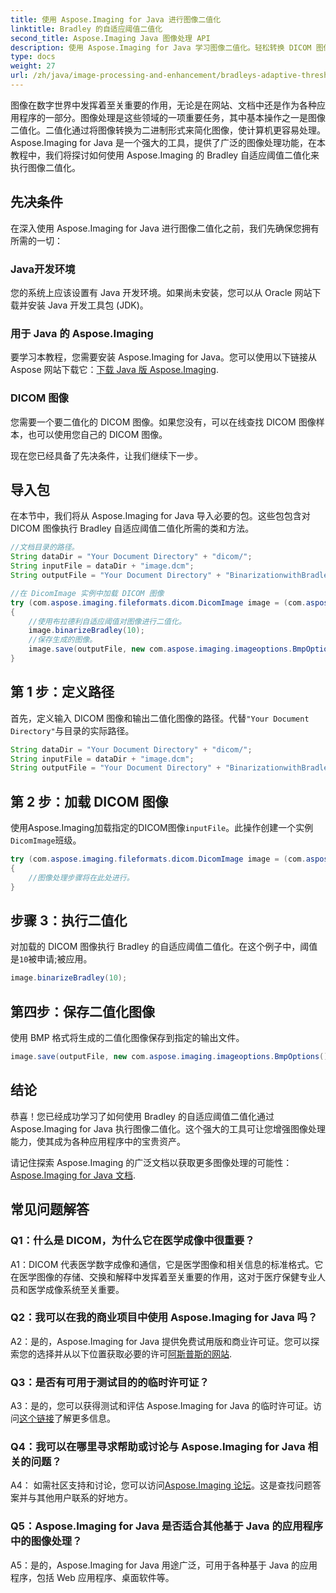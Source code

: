 ```yaml
---
title: 使用 Aspose.Imaging for Java 进行图像二值化
linktitle: Bradley 的自适应阈值二值化
second_title: Aspose.Imaging Java 图像处理 API
description: 使用 Aspose.Imaging for Java 学习图像二值化。轻松转换 DICOM 图像。探索带有代码示例的分步指南。
type: docs
weight: 27
url: /zh/java/image-processing-and-enhancement/bradleys-adaptive-threshold-binarization/
---
```

图像在数字世界中发挥着至关重要的作用，无论是在网站、文档中还是作为各种应用程序的一部分。图像处理是这些领域的一项重要任务，其中基本操作之一是图像二值化。二值化通过将图像转换为二进制形式来简化图像，使计算机更容易处理。 Aspose.Imaging for Java 是一个强大的工具，提供了广泛的图像处理功能，在本教程中，我们将探讨如何使用 Aspose.Imaging 的 Bradley 自适应阈值二值化来执行图像二值化。 

## 先决条件

在深入使用 Aspose.Imaging for Java 进行图像二值化之前，我们先确保您拥有所需的一切：

### Java开发环境

您的系统上应该设置有 Java 开发环境。如果尚未安装，您可以从 Oracle 网站下载并安装 Java 开发工具包 (JDK)。

### 用于 Java 的 Aspose.Imaging

要学习本教程，您需要安装 Aspose.Imaging for Java。您可以使用以下链接从 Aspose 网站下载它：[下载 Java 版 Aspose.Imaging](https://releases.aspose.com/imaging/java/).

### DICOM 图像

您需要一个要二值化的 DICOM 图像。如果您没有，可以在线查找 DICOM 图像样本，也可以使用您自己的 DICOM 图像。

现在您已经具备了先决条件，让我们继续下一步。

## 导入包

在本节中，我们将从 Aspose.Imaging for Java 导入必要的包。这些包包含对 DICOM 图像执行 Bradley 自适应阈值二值化所需的类和方法。

```java
//文档目录的路径。
String dataDir = "Your Document Directory" + "dicom/";
String inputFile = dataDir + "image.dcm";
String outputFile = "Your Document Directory" + "BinarizationwithBradleyAdaptiveThreshold_out.bmp";

//在 DicomImage 实例中加载 DICOM 图像
try (com.aspose.imaging.fileformats.dicom.DicomImage image = (com.aspose.imaging.fileformats.dicom.DicomImage) Image.load(inputFile))
{
    //使用布拉德利自适应阈值对图像进行二值化。
    image.binarizeBradley(10);
    //保存生成的图像。
    image.save(outputFile, new com.aspose.imaging.imageoptions.BmpOptions());
}
```

## 第 1 步：定义路径

首先，定义输入 DICOM 图像和输出二值化图像的路径。代替`"Your Document Directory"`与目录的实际路径。

```java
String dataDir = "Your Document Directory" + "dicom/";
String inputFile = dataDir + "image.dcm";
String outputFile = "Your Document Directory" + "BinarizationwithBradleyAdaptiveThreshold_out.bmp";
```

## 第 2 步：加载 DICOM 图像

使用Aspose.Imaging加载指定的DICOM图像`inputFile`。此操作创建一个实例`DicomImage`班级。

```java
try (com.aspose.imaging.fileformats.dicom.DicomImage image = (com.aspose.imaging.fileformats.dicom.DicomImage) Image.load(inputFile))
{
    //图像处理步骤将在此处进行。
}
```

## 步骤 3：执行二值化

对加载的 DICOM 图像执行 Bradley 的自适应阈值二值化。在这个例子中，阈值是`10`被申请;被应用。

```java
image.binarizeBradley(10);
```

## 第四步：保存二值化图像

使用 BMP 格式将生成的二值化图像保存到指定的输出文件。

```java
image.save(outputFile, new com.aspose.imaging.imageoptions.BmpOptions());
```

## 结论

恭喜！您已经成功学习了如何使用 Bradley 的自适应阈值二值化通过 Aspose.Imaging for Java 执行图像二值化。这个强大的工具可让您增强图像处理能力，使其成为各种应用程序中的宝贵资产。

请记住探索 Aspose.Imaging 的广泛文档以获取更多图像处理的可能性：[Aspose.Imaging for Java 文档](https://reference.aspose.com/imaging/java/).

## 常见问题解答

### Q1：什么是 DICOM，为什么它在医学成像中很重要？

A1：DICOM 代表医学数字成像和通信，它是医学图像和相关信息的标准格式。它在医学图像的存储、交换和解释中发挥着至关重要的作用，这对于医疗保健专业人员和医学成像系统至关重要。

### Q2：我可以在我的商业项目中使用 Aspose.Imaging for Java 吗？

 A2：是的，Aspose.Imaging for Java 提供免费试用版和商业许可证。您可以探索您的选择并从以下位置获取必要的许可[阿斯普斯的网站](https://purchase.aspose.com/buy).

### Q3：是否有可用于测试目的的临时许可证？

 A3：是的，您可以获得测试和评估 Aspose.Imaging for Java 的临时许可证。访问[这个链接](https://purchase.aspose.com/temporary-license/)了解更多信息。

### Q4：我可以在哪里寻求帮助或讨论与 Aspose.Imaging for Java 相关的问题？

 A4： 如需社区支持和讨论，您可以访问[Aspose.Imaging 论坛](https://forum.aspose.com/)。这是查找问题答案并与其他用户联系的好地方。

### Q5：Aspose.Imaging for Java 是否适合其他基于 Java 的应用程序中的图像处理？

A5：是的，Aspose.Imaging for Java 用途广泛，可用于各种基于 Java 的应用程序，包括 Web 应用程序、桌面软件等。